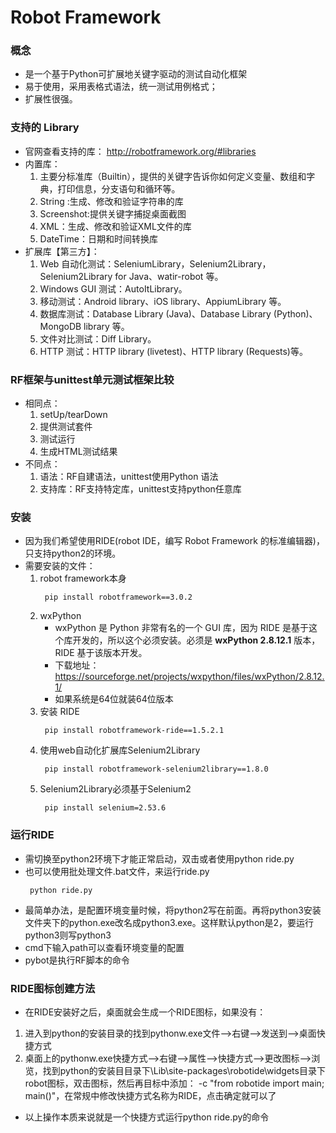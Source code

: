 # Robot Framework
### 概念
* 是一个基于Python可扩展地关键字驱动的测试自动化框架
* 易于使用，采用表格式语法，统一测试用例格式；
* 扩展性很强。

### 支持的 Library
* 官网查看支持的库： http://robotframework.org/#libraries
* 内置库：
  1. 主要分标准库（Builtin），提供的关键字告诉你如何定义变量、数组和字典，打印信息，分支语句和循环等。 
  2. String :生成、修改和验证字符串的库
  3. Screenshot:提供关键字捕捉桌面截图
  4. XML：生成、修改和验证XML文件的库
  5. DateTime：日期和时间转换库
* 扩展库【第三方】：
  1. Web 自动化测试：SeleniumLibrary，Selenium2Library，Selenium2Library for Java、watir-robot 等。
  2. Windows GUI 测试：AutoItLibrary。
  3. 移动测试：Android library、iOS library、AppiumLibrary 等。
  4. 数据库测试：Database Library (Java)、Database Library (Python)、MongoDB library 等。
  5. 文件对比测试：Diff Library。
  6. HTTP 测试：HTTP library (livetest)、HTTP library (Requests)等。
### RF框架与unittest单元测试框架比较
* 相同点：
  1. setUp/tearDown
  2. 提供测试套件
  3. 测试运行
  4. 生成HTML测试结果
* 不同点：
  1. 语法：RF自建语法，unittest使用Python 语法
  2. 支持库：RF支持特定库，unittest支持python任意库  
### 安装
* 因为我们希望使用RIDE(robot IDE，编写 Robot Framework 的标准编辑器)，只支持python2的环境。
* 需要安装的文件：
  1. robot framework本身
     ```
      pip install robotframework==3.0.2
     ```
  2. wxPython
     * wxPython 是 Python 非常有名的一个 GUI 库，因为 RIDE 是基于这个库开发的，所以这个必须安装。必须是 **wxPython 2.8.12.1** 版本，RIDE 基于该版本开发。
     * 下载地址：https://sourceforge.net/projects/wxpython/files/wxPython/2.8.12.1/
	 * 如果系统是64位就装64位版本
  3. 安装 RIDE
     ```
      pip install robotframework-ride==1.5.2.1
     ```
  4. 使用web自动化扩展库Selenium2Library
     ```
      pip install robotframework-selenium2library==1.8.0 
     ```
  5. Selenium2Library必须基于Selenium2
     ```
      pip install selenium=2.53.6
     ```
### 运行RIDE
* 需切换至python2环境下才能正常启动，双击或者使用python ride.py
* 也可以使用批处理文件.bat文件，来运行ride.py
  ```
   python ride.py
  ```
* 最简单办法，是配置环境变量时候，将python2写在前面。再将python3安装文件夹下的python.exe改名成python3.exe。这样默认python是2，要运行python3则写python3
* cmd下输入path可以查看环境变量的配置     
* pybot是执行RF脚本的命令     

### RIDE图标创建方法
* 在RIDE安装好之后，桌面就会生成一个RIDE图标，如果没有：
1. 进入到python的安装目录的找到pythonw.exe文件-->右键-->发送到-->桌面快捷方式
2. 桌面上的pythonw.exe快捷方式-->右键-->属性-->快捷方式-->更改图标-->浏览，找到python的安装目目录下\Lib\site-packages\robotide\widgets目录下robot图标，双击图标，然后再目标中添加： -c "from robotide import main; main()"，在常规中修改快捷方式名称为RIDE，点击确定就可以了
* 以上操作本质来说就是一个快捷方式运行python ride.py的命令